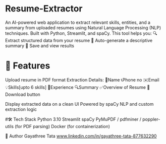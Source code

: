 # Resume-Extractor
An AI-powered web application to extract relevant skills, entities, and a summary from uploaded resumes using Natural Language Processing (NLP) techniques. Built with Python, Streamlit, and spaCy.
This tool helps you:
🔍 Extract structured data from your resume
🧠 Auto-generate a descriptive summary
💾 Save and view results

# 🚀 Features
Upload resume in PDF format
Extraction Details:
📝Name
📞Phone no
✉️Email
💡Skills[upto 6 skills]
💼Experience
🔍Summary
✅Overview of Resume
💾Download button

Display extracted data on a clean UI
Powered by spaCy NLP and custom extraction logic

#🛠️ Tech Stack
Python 3.10
Streamlit
spaCy
PyMuPDF / pdfminer / poppler-utils (for PDF parsing)
Docker (for containerization)

👤 Author
Gayathree Tata
www.linkedin.com/in/gayathree-tata-877632290
